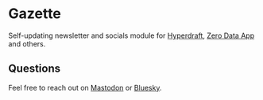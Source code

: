 # Gazette

Self-updating newsletter and socials module for [Hyperdraft](https://hyperdraft.rosano.ca), [Zero Data App](https://0data.app) and others.

## Questions

Feel free to reach out on [Mastodon](https://rosano.ca/mastodon) or [Bluesky](https://rosano.ca/bluesky).
